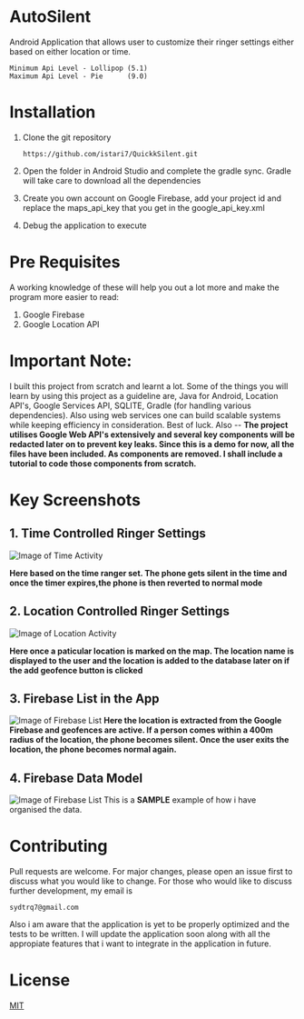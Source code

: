 # AutoSilent
Android Application that allows user to customize their ringer settings either based on either location or time.

```
Minimum Api Level - Lollipop (5.1)
Maximum Api Level - Pie      (9.0)
```
# Installation
1. Clone the git repository
    ```
    https://github.com/istari7/QuickkSilent.git
    ```
2. Open the folder in Android Studio and complete the gradle sync. Gradle will take care to download all the dependencies

3. Create you own account on Google Firebase, add your project id and replace the maps_api_key that you get in the google_api_key.xml

4. Debug the application to execute 
# Pre Requisites
A working knowledge of these will help you out a lot more and make the program more easier to read:

1. Google Firebase
2. Google Location API


# Important Note:
I built this project from scratch and learnt a lot. Some of the things you will learn by using this project as a guideline are, Java for Android, Location API's, Google Services API, SQLITE, Gradle (for handling various dependencies). Also using web services one can build scalable systems while keeping efficiency in consideration. Best of luck. Also --
**The project utilises Google Web API's extensively and several key components will be redacted later on to prevent key leaks. Since this is a demo for now, all the files have been included. As components are removed. I shall include a tutorial to code those components from scratch.**


# Key Screenshots
##  1. Time Controlled Ringer Settings

 ![Image of Time Activity](https://github.com/istari7/QuickkSilent/blob/FInal-iter-1/time.png)

**Here based on the time ranger set. The phone gets silent in the time and once the timer expires,the phone is then reverted to normal mode**



## 2. Location Controlled Ringer Settings

![Image of Location Activity](https://github.com/istari7/QuickkSilent/blob/FInal-iter-1/location.png)


**Here once a paticular location is marked on the map. The location name is displayed to the user and the location is added to the database later on if  the add geofence button is clicked**


## 3. Firebase List in the App

![Image of Firebase List](https://github.com/istari7/QuickkSilent/blob/FInal-iter-1/firebase_list.png)
**Here the location is extracted from the Google Firebase and geofences are active. If a person comes within a 400m radius of the location, the phone becomes silent. Once the user exits the location, the phone becomes normal again.**

## 4. Firebase Data Model

![Image of Firebase List](https://github.com/istari7/QuickkSilent/blob/FInal-iter-1/data_firebase.png)
This is a **SAMPLE** example of how i have organised the data.

# Contributing
Pull requests are welcome. For major changes, please open an issue first to discuss what you would like to change.
For those who would like to discuss further development, my email is
```
sydtrq7@gmail.com
```

Also i am aware that the application is yet to be properly optimized and the tests to be written. I will update the application soon along with all the appropiate features that i want to integrate in the application in future.

# License
[MIT](https://choosealicense.com/licenses/mit/)
